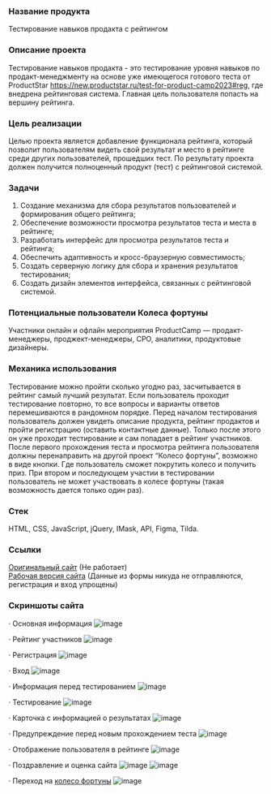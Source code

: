 ### Название продукта
Тестирование навыков продакта с рейтингом

### Описание проекта
Тестирование навыков продакта - это тестирование уровня навыков по продакт-менеджменту на основе уже имеющегося готового теста от ProductStar https://new.productstar.ru/test-for-product-camp2023#reg, где внедрена рейтинговая система. Главная цель пользователя попасть на вершину рейтинга.

### Цель реализации
Целью проекта является добавление функционала рейтинга, который позволит пользователям видеть свой результат и место в рейтинге среди других пользователей, прошедших тест.
По результату проекта должен получится полноценный продукт (тест) с рейтинговой системой.

### Задачи
1. Создание механизма для сбора результатов пользователей и формирования общего рейтинга;
2. Обеспечение возможности просмотра результатов теста и места в рейтинге;
3. Разработать интерфейс для просмотра результатов теста и рейтинга;
4. Обеспечить адаптивность и кросс-браузерную совместимость;
5. Создать серверную логику для сбора и хранения результатов тестирования;
6. Создать дизайн элементов интерфейса, связанных с рейтинговой системой.

### Потенциальные пользователи Колеса фортуны
Участники онлайн и офлайн мероприятия ProductCamp — продакт-менеджеры, проджект-менеджеры, CPO, аналитики, продуктовые дизайнеры.

### Механика использования
Тестирование можно пройти сколько угодно раз, засчитывается в рейтинг самый лучший результат. Если пользователь проходит тестирование повторно, то все вопросы и варианты ответов перемешиваются в рандомном порядке.
Перед началом тестирования пользователь должен увидеть описание продукта, рейтинг продактов и пройти регистрацию (оставить контактные данные). Только после этого он уже проходит тестирование и сам попадает в рейтинг участников.
После первого прохождения теста и просмотра рейтинга пользователя должны перенаправить на другой проект “Колесо фортуны”, возможно в виде кнопки. Где пользователь сможет покрутить колесо и получить приз. При втором и последующем участии в тестировании пользователь не может участвовать в колесе фортуны (такая возможность дается только один раз).

### Стек
HTML, CSS, JavaScript, jQuery, IMask, API, Figma, Tilda.

### Ссылки
[Оригинальный сайт](https://micro.productstar.ru/antifragile) (Не работает)  
[Рабочая версия сайта](https://masstik.github.io/skills-testing-public/) (Данные из формы никуда не отправляются, регистрация и вход упрощены)

### Скриншоты сайта
· Основная информация
![image](https://github.com/user-attachments/assets/1a05f2a2-9c15-4970-ae3a-37834a7d13ec)

· Рейтинг участников
![image](https://github.com/user-attachments/assets/d6b286a7-6cf8-49a4-8694-cddf9daae124)

· Регистрация
![image](https://github.com/user-attachments/assets/2cfbd9c7-83a2-40cf-8e9f-c5c2813bd4cf)

· Вход
![image](https://github.com/user-attachments/assets/32338683-3752-4a78-9e53-ffdae7877717)

· Информация перед тестированием
![image](https://github.com/user-attachments/assets/3d0e79ba-32a8-4cbe-8220-c388d44d8c8f)

· Тестирование
![image](https://github.com/user-attachments/assets/d6f63dfa-7a15-4545-bb95-d5f5b4f12169)

· Карточка с информацией о результатах
![image](https://github.com/user-attachments/assets/e6e86c47-608c-4ef1-a492-b9ddc1d06392)

· Предупреждение перед новым прохождением теста
![image](https://github.com/user-attachments/assets/87d60e15-27a6-4f7a-87c4-79edad973807)

· Отображение пользователя в рейтинге
![image](https://github.com/user-attachments/assets/a763813c-ded8-4acc-a53c-52b0579c3c1c)

· Поздравление и оценка сайта
![image](https://github.com/user-attachments/assets/b003d238-7893-4311-858f-bc84b2e983e2)
![image](https://github.com/user-attachments/assets/28b24bee-2555-430c-818b-90401cfaa4ad)

· Переход на [колесо фортуны](https://github.com/MaSStiK/fortune-wheel-public)
![image](https://github.com/user-attachments/assets/c1240ce7-72e8-41aa-8f3f-d2d0166b6a2a)
